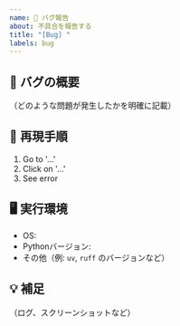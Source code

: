 ```yaml
---
name: 🐛 バグ報告
about: 不具合を報告する
title: "[Bug] "
labels: bug
---
```


## 🐛 バグの概要

（どのような問題が発生したかを明確に記載）

## 🔁 再現手順

1. Go to '...'
2. Click on '...'
3. See error

## 🖥️ 実行環境

- OS:
- Pythonバージョン:
- その他（例: `uv`, `ruff` のバージョンなど）

## 💡 補足

（ログ、スクリーンショットなど）